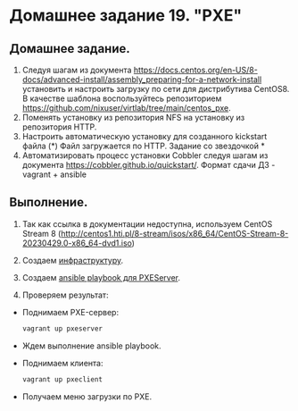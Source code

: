# Домашнее задание 19. "PXE"

## Домашнее задание.

1. Следуя шагам из документа https://docs.centos.org/en-US/8-docs/advanced-install/assembly_preparing-for-a-network-install установить и настроить загрузку по сети для дистрибутива CentOS8.
В качестве шаблона воспользуйтесь репозиторием https://github.com/nixuser/virtlab/tree/main/centos_pxe.
2. Поменять установку из репозитория NFS на установку из репозитория HTTP.
3. Настроить автоматическую установку для созданного kickstart файла (*) Файл загружается по HTTP.
Задание со звездочкой *
4. Автоматизировать процесс установки Cobbler cледуя шагам из документа https://cobbler.github.io/quickstart/.
Формат сдачи ДЗ - vagrant + ansible



## Выполнение.

1. Так как ссылка в документации недоступна, используем CentOS Stream 8 (http://centos1.hti.pl/8-stream/isos/x86_64/CentOS-Stream-8-20230429.0-x86_64-dvd1.iso)

2. Создаем [инфраструктуру](Vagrantfile).

3. Создаем [ansible playbook для PXEServer](ansible/provision.yml).

4. Проверяем результат:

- Поднимаем PXE-сервер:   
    ```sh
    vagrant up pxeserver
    ``` 

- Ждем выполнение ansible playbook.

- Поднимаем клиента:
    ```sh
    vagrant up pxeclient
    ``` 
 - Получаем меню загрузки по PXE.

